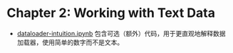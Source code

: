 # Chapter 2: Working with Text Data

- [dataloader-intuition.ipynb](dataloader-intuition.ipynb) 包含可选（额外）代码，用于更直观地解释数据加载器，使用简单的数字而不是文本。
